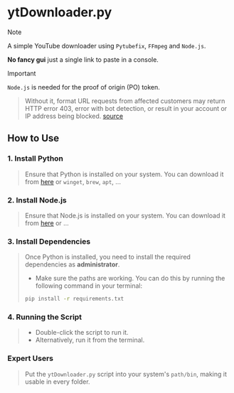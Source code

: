 # ytDownloader.py
>[!NOTE]
>A simple YouTube downloader using `Pytubefix`, `FFmpeg` and `Node.js`.
>
>**No fancy gui** just a single link to paste in a console.

> [!IMPORTANT]
>
> `Node.js` is needed for the proof of origin (PO) token.
> 
>>Without it, format URL requests from affected customers may return HTTP error 403, error with bot detection, or result in your account or IP address being blocked. [source](https://pytubefix.readthedocs.io/en/latest/user/po_token.html)

## How to Use

### 1. Install Python
>Ensure that Python is installed on your system. You can download it from [here](https://www.python.org/downloads/) or `winget`, `brew`, `apt`, ...

### 2. Install Node.js
>Ensure that Node.js is installed on your system. You can download it from [here](https://nodejs.org/en/download) or ...

### 3. Install Dependencies
>Once Python is installed, you need to install the required dependencies as **administrator**. 
> - Make sure the paths are working. 
>You can do this by running the following command in your terminal:
>
>```bash
>pip install -r requirements.txt
>```

### 4. Running the Script
>- Double-click the script to run it.
>- Alternatively, run it from the terminal.

### Expert Users
> Put the `ytDownloader.py` script into your system's `path/bin`, making it usable in every folder.
